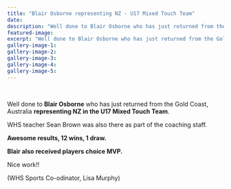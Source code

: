 ```yaml
---
title: "Blair Osborne representing NZ - U17 Mixed Touch Team"
date: 
description: "Well done to Blair Osborne who has just returned from the Gold Coast, Australia representing NZ in the U17 Mixed Touch Team."
featured-image: 
excerpt: "Well done to Blair Osborne who has just returned from the Gold Coast, Australia representing NZ in the U17 Mixed Touch Team."
gallery-image-1: 
gallery-image-2: 
gallery-image-3: 
gallery-image-4: 
gallery-image-5: 
---
```


<p><span><br /></span></p>
<p><span>Well done to <strong>Blair Osborne</strong> who has just returned from the Gold Coast, Australia <strong>representing NZ in the U17 Mixed Touch Team</strong>. </span></p>
<p><span>WHS teacher Sean Brown was also there as part of the coaching staff. </span></p>
<p><strong>Awesome results, 12 wins, 1 draw. </strong></p>
<p><strong>Blair also received players choice MVP. </strong></p>
<p><span>Nice work!!</span></p>
<p><span>(WHS Sports Co-odinator, Lisa Murphy)</span></p>

